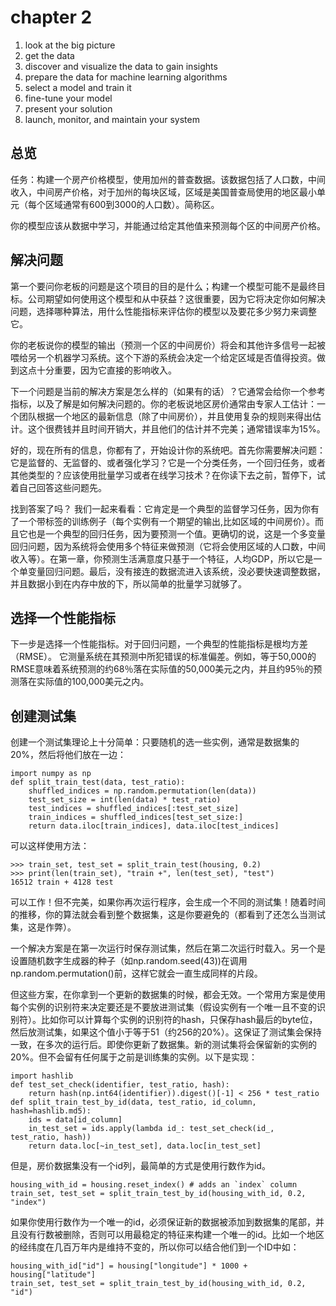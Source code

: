# chapter 2

1. look at the big picture
2. get the data
3. discover and visualize the data to gain insights
4. prepare the data for machine learning algorithms
5. select a model and train it
6. fine-tune your model
7. present your solution
8. launch, monitor, and maintain your system

## 总览

任务：构建一个房产价格模型，使用加州的普查数据。该数据包括了人口数，中间收入，中间房产价格，对于加州的每块区域，区域是美国普查局使用的地区最小单元（每个区域通常有600到3000的人口数）。简称区。

你的模型应该从数据中学习，并能通过给定其他值来预测每个区的中间房产价格。

## 解决问题

第一个要问你老板的问题是这个项目的目的是什么；构建一个模型可能不是最终目标。公司期望如何使用这个模型和从中获益？这很重要，因为它将决定你如何解决问题，选择哪种算法，用什么性能指标来评估你的模型以及要花多少努力来调整它。

你的老板说你的模型的输出（预测一个区的中间房价）将会和其他许多信号一起被喂给另一个机器学习系统。这个下游的系统会决定一个给定区域是否值得投资。做到这点十分重要，因为它直接的影响收入。

下一个问题是当前的解决方案是怎么样的（如果有的话）？它通常会给你一个参考指标，以及了解是如何解决问题的。你的老板说地区房价通常由专家人工估计：一个团队根据一个地区的最新信息（除了中间房价），并且使用复杂的规则来得出估计。这个很费钱并且时间开销大，并且他们的估计并不完美；通常错误率为15%。

好的，现在所有的信息，你都有了，开始设计你的系统吧。首先你需要解决问题：它是监督的、无监督的、或者强化学习？它是一个分类任务，一个回归任务，或者其他类型的？应该使用批量学习或者在线学习技术？在你读下去之前，暂停下，试着自己回答这些问题先。

找到答案了吗？ 我们一起来看看：它肯定是一个典型的监督学习任务，因为你有了一个带标签的训练例子（每个实例有一个期望的输出,比如区域的中间房价）。而且它也是一个典型的回归任务，因为要预测一个值。更确切的说，这是一个多变量回归问题，因为系统将会使用多个特征来做预测（它将会使用区域的人口数，中间收入等）。在第一章，你预测生活满意度只基于一个特征，人均GDP，所以它是一个单变量回归问题。最后，没有接连的数据流进入该系统，没必要快速调整数据，并且数据小到在内存中放的下，所以简单的批量学习就够了。

## 选择一个性能指标

下一步是选择一个性能指标。对于回归问题，一个典型的性能指标是根均方差（RMSE）。 它测量系统在其预测中所犯错误的标准偏差。例如，等于50,000的RMSE意味着系统预测的约68％落在实际值的50,000美元之内，并且约95％的预测落在实际值的100,000美元之内。



## 创建测试集

创建一个测试集理论上十分简单：只要随机的选一些实例，通常是数据集的20%，然后将他们放在一边：

```
import numpy as np
def split_train_test(data, test_ratio):
	shuffled_indices = np.random.permutation(len(data))
	test_set_size = int(len(data) * test_ratio)
	test_indices = shuffled_indices[:test_set_size]
	train_indices = shuffled_indices[test_set_size:]
	return data.iloc[train_indices], data.iloc[test_indices]
```

可以这样使用方法：

```
>>> train_set, test_set = split_train_test(housing, 0.2)
>>> print(len(train_set), "train +", len(test_set), "test")
16512 train + 4128 test
```

可以工作！但不完美，如果你再次运行程序，会生成一个不同的测试集！随着时间的推移，你的算法就会看到整个数据集，这是你要避免的（都看到了还怎么当测试集，这是作弊）。

一个解决方案是在第一次运行时保存测试集，然后在第二次运行时载入。另一个是设置随机数字生成器的种子（如np.random.seed(43))在调用np.random.permutation()前，这样它就会一直生成同样的片段。

但这些方案，在你拿到一个更新的数据集的时候，都会无效。一个常用方案是使用每个实例的识别符来决定要还是不要放进测试集（假设实例有一个唯一且不变的识别符）。比如你可以计算每个实例的识别符的hash，只保存hash最后的byte位，然后放测试集，如果这个值小于等于51（约256的20%）。这保证了测试集会保持一致，在多次的运行后。即使你更新了数据集。新的测试集将会保留新的实例的20%。但不会留有任何属于之前是训练集的实例。以下是实现：

```
import hashlib
def test_set_check(identifier, test_ratio, hash):
	return hash(np.int64(identifier)).digest()[-1] < 256 * test_ratio
def split_train_test_by_id(data, test_ratio, id_column, 	hash=hashlib.md5):
	ids = data[id_column]
	in_test_set = ids.apply(lambda id_: test_set_check(id_, 	test_ratio, hash))
	return data.loc[~in_test_set], data.loc[in_test_set]
```

但是，房价数据集没有一个id列，最简单的方式是使用行数作为id。

```
housing_with_id = housing.reset_index() # adds an `index` column
train_set, test_set = split_train_test_by_id(housing_with_id, 0.2, "index")
```

如果你使用行数作为一个唯一的id，必须保证新的数据被添加到数据集的尾部，并且没有行数被删除，否则可以用最稳定的特征来构建一个唯一的id。比如一个地区的经纬度在几百万年内是维持不变的，所以你可以结合他们到一个ID中如：

```
housing_with_id["id"] = housing["longitude"] * 1000 + housing["latitude"]
train_set, test_set = split_train_test_by_id(housing_with_id, 0.2, "id")
```





